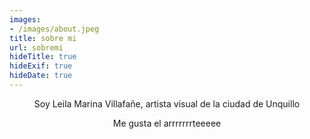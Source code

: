 ```yaml
---
images:
- /images/about.jpeg
title: sobre mi
url: sobremi
hideTitle: true
hideExif: true
hideDate: true
---
```


<div align="center">
	<p>
	Soy Leila Marina Villafañe, artista visual de la ciudad de Unquillo
	</p>
	<p>
		Me gusta el arrrrrrrteeeee
	</p>
</div>


	
